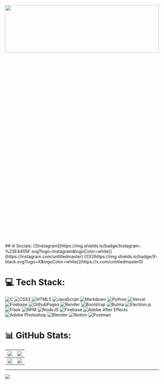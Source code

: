 <div align="center">
<img src="https://i.giphy.com/media/v1.Y2lkPTc5MGI3NjExaXpvZjZ2aW95ZG0xem83bnp1eWl6NzZ0eGl2ZjZ1YTFsdjN3bm1jcCZlcD12MV9pbnRlcm5hbF9naWZfYnlfaWQmY3Q9Zw/WhJIPddgTQd0qGbvem/giphy.gif" width="100%" height="20%">    
</div>
## 🌐 Socials:
[![Instagram](https://img.shields.io/badge/Instagram-%23E4405F.svg?logo=Instagram&logoColor=white)](https://instagram.com/untitledmaster) [![X](https://img.shields.io/badge/X-black.svg?logo=X&logoColor=white)](https://x.com/untitledmaster0) 

# 💻 Tech Stack:
![C](https://img.shields.io/badge/c-%2300599C.svg?style=for-the-badge&logo=c&logoColor=white) ![CSS3](https://img.shields.io/badge/css3-%231572B6.svg?style=for-the-badge&logo=css3&logoColor=white) ![HTML5](https://img.shields.io/badge/html5-%23E34F26.svg?style=for-the-badge&logo=html5&logoColor=white) ![JavaScript](https://img.shields.io/badge/javascript-%23323330.svg?style=for-the-badge&logo=javascript&logoColor=%23F7DF1E) ![Markdown](https://img.shields.io/badge/markdown-%23000000.svg?style=for-the-badge&logo=markdown&logoColor=white) ![Python](https://img.shields.io/badge/python-3670A0?style=for-the-badge&logo=python&logoColor=ffdd54) ![Vercel](https://img.shields.io/badge/vercel-%23000000.svg?style=for-the-badge&logo=vercel&logoColor=white) ![Firebase](https://img.shields.io/badge/firebase-%23039BE5.svg?style=for-the-badge&logo=firebase) ![GithubPages](https://img.shields.io/badge/github%20pages-121013?style=for-the-badge&logo=github&logoColor=white) ![Render](https://img.shields.io/badge/Render-%46E3B7.svg?style=for-the-badge&logo=render&logoColor=white) ![Bootstrap](https://img.shields.io/badge/bootstrap-%238511FA.svg?style=for-the-badge&logo=bootstrap&logoColor=white) ![Bulma](https://img.shields.io/badge/bulma-00D0B1?style=for-the-badge&logo=bulma&logoColor=white) ![Electron.js](https://img.shields.io/badge/Electron-191970?style=for-the-badge&logo=Electron&logoColor=white) ![Flask](https://img.shields.io/badge/flask-%23000.svg?style=for-the-badge&logo=flask&logoColor=white) ![NPM](https://img.shields.io/badge/NPM-%23CB3837.svg?style=for-the-badge&logo=npm&logoColor=white) ![NodeJS](https://img.shields.io/badge/node.js-6DA55F?style=for-the-badge&logo=node.js&logoColor=white) ![Firebase](https://img.shields.io/badge/firebase-a08021?style=for-the-badge&logo=firebase&logoColor=ffcd34) ![Adobe After Effects](https://img.shields.io/badge/Adobe%20After%20Effects-9999FF.svg?style=for-the-badge&logo=Adobe%20After%20Effects&logoColor=white) ![Adobe Photoshop](https://img.shields.io/badge/adobe%20photoshop-%2331A8FF.svg?style=for-the-badge&logo=adobe%20photoshop&logoColor=white) ![Blender](https://img.shields.io/badge/blender-%23F5792A.svg?style=for-the-badge&logo=blender&logoColor=white) ![Notion](https://img.shields.io/badge/Notion-%23000000.svg?style=for-the-badge&logo=notion&logoColor=white) ![Postman](https://img.shields.io/badge/Postman-FF6C37?style=for-the-badge&logo=postman&logoColor=white)
# 📊 GitHub Stats:

| ![](https://github-readme-stats.vercel.app/api?username=Untitled-Master&theme=tokyonight&hide_border=false&include_all_commits=true&count_private=true) | ![](https://github-readme-streak-stats.herokuapp.com/?user=Untitled-Master&theme=tokyonight&hide_border=false) |
|:--:|:--:|
| ![](https://github-readme-stats.vercel.app/api/top-langs/?username=Untitled-Master&theme=tokyonight&hide_border=false&include_all_commits=true&count_private=true&layout=compact) | ![](https://github-contributor-stats.vercel.app/api?username=Untitled-Master&limit=5&theme=tokyonight&combine_all_yearly_contributions=true) |


---
[![](https://visitcount.itsvg.in/api?id=Untitled-Master&icon=0&color=0)](https://visitcount.itsvg.in)

<!-- Proudly created with GPRM ( https://gprm.itsvg.in ) -->
